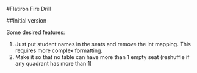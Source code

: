 #Flatiron Fire Drill

##Initial version

Some desired features:
1. Just put student names in the seats and remove the int mapping. This requires more complex formatting.
2. Make it so that no table can have more than 1 empty seat (reshuffle if any quadrant has more than 1)